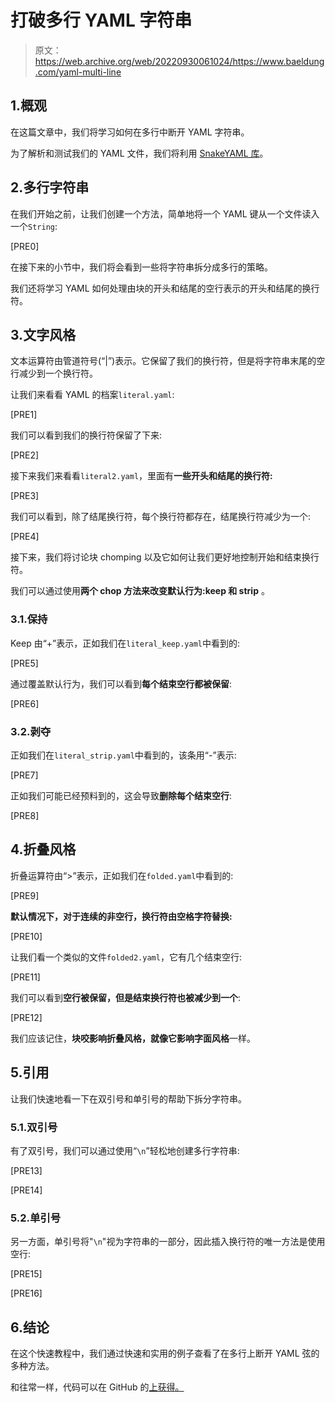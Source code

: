 # 打破多行 YAML 字符串

> 原文：<https://web.archive.org/web/20220930061024/https://www.baeldung.com/yaml-multi-line>

## 1.概观

在这篇文章中，我们将学习如何在多行中断开 YAML 字符串。

为了解析和测试我们的 YAML 文件，我们将利用 [SnakeYAML 库](/web/20220801194623/https://www.baeldung.com/java-snake-yaml)。

## 2.多行字符串

在我们开始之前，让我们创建一个方法，简单地将一个 YAML 键从一个文件读入一个`String`:

[PRE0]

在接下来的小节中，我们将会看到一些将字符串拆分成多行的策略。

我们还将学习 YAML 如何处理由块的开头和结尾的空行表示的开头和结尾的换行符。

## 3.文字风格

文本运算符由管道符号(“|”)表示。它保留了我们的换行符，但是将字符串末尾的空行减少到一个换行符。

让我们来看看 YAML 的档案`literal.yaml`:

[PRE1]

我们可以看到我们的换行符保留了下来:

[PRE2]

接下来我们来看看`literal2.yaml`，里面有**一些开头和结尾的换行符:**

[PRE3]

我们可以看到，除了结尾换行符，每个换行符都存在，结尾换行符减少为一个:

[PRE4]

接下来，我们将讨论块 chomping 以及它如何让我们更好地控制开始和结束换行符。

我们可以通过使用**两个 chop 方法来改变默认行为:keep 和 strip** 。

### 3.1.保持

Keep 由“+”表示，正如我们在`literal_keep.yaml`中看到的:

[PRE5]

通过覆盖默认行为，我们可以看到**每个结束空行都被保留**:

[PRE6]

### 3.2.剥夺

正如我们在`literal_strip.yaml`中看到的，该条用“-”表示:

[PRE7]

正如我们可能已经预料到的，这会导致**删除每个结束空行**:

[PRE8]

## 4.折叠风格

折叠运算符由“>”表示，正如我们在`folded.yaml`中看到的:

[PRE9]

**默认情况下，对于连续的非空行，换行符由空格字符替换:**

[PRE10]

让我们看一个类似的文件`folded2.yaml`，它有几个结束空行:

[PRE11]

我们可以看到**空行被保留，但是结束换行符也被减少到一个**:

[PRE12]

我们应该记住，**块咬影响折叠风格，就像它影响字面风格**一样。

## 5.引用

让我们快速地看一下在双引号和单引号的帮助下拆分字符串。

### 5.1.双引号

有了双引号，我们可以通过使用“`\n`”轻松地创建多行字符串:

[PRE13]

[PRE14]

### 5.2.单引号

另一方面，单引号将"`\n`"视为字符串的一部分，因此插入换行符的唯一方法是使用空行:

[PRE15]

[PRE16]

## 6.结论

在这个快速教程中，我们通过快速和实用的例子查看了在多行上断开 YAML 弦的多种方法。

和往常一样，代码可以在 GitHub 的[上获得。](https://web.archive.org/web/20220801194623/https://github.com/eugenp/tutorials/tree/master/libraries-data-io)
